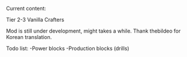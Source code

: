 Current content:

Tier 2-3 Vanilla Crafters




Mod is still under development, might takes a while.
Thank thebildeo for Korean translation.







Todo list:
-Power blocks
-Production blocks (drills)
